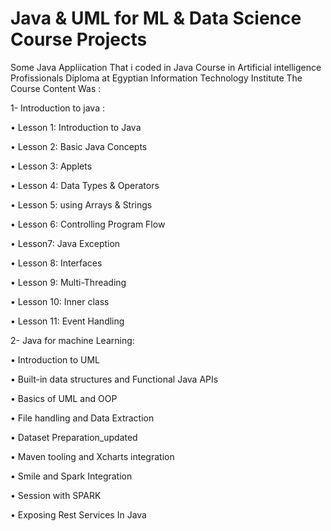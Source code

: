 #  Java & UML for ML & Data Science Course Projects
Some Java Appliication That i coded in Java Course in Artificial intelligence Profissionals Diploma at Egyptian Information Technology Institute
The Course Content Was :

1- Introduction to java :

  • Lesson 1: Introduction to Java
	
  • Lesson 2: Basic Java Concepts
	
  • Lesson 3: Applets
	
  • Lesson 4: Data Types & Operators
	
  • Lesson 5: using Arrays & Strings
	
  • Lesson 6: Controlling Program Flow
	
  • Lesson7: Java Exception
	
  • Lesson 8: Interfaces
	
  • Lesson 9: Multi-Threading
	
  • Lesson 10: Inner class
	
  • Lesson 11: Event Handling
  
2- Java for machine Learning:

   • Introduction to UML
	 
   • Built-in data structures and Functional Java APIs
	 
   • Basics of UML and OOP
	 
   • File handling and Data Extraction
	 
   • Dataset Preparation_updated
	 
   • Maven tooling and Xcharts integration
	 
   • Smile and Spark Integration
	 
   • Session with SPARK
	 
   • Exposing Rest Services In Java
